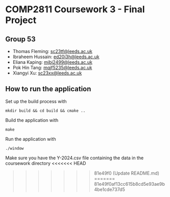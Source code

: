 # COMP2811 Coursework 3 - Final Project

## Group 53

- Thomas Fleming: sc23tf@leeds.ac.uk
- Ibraheem Hussain: ed20i3h@leeds.ac.uk
- Eliana Kaping: mjbj2499@leeds.ac.uk
- Pok Hin Tang: mqjf5235@leeds.ac.uk
- Xiangyi Xu: sc23xx@leeds.ac.uk

## How to run the application

Set up the build process with

    mkdir build && cd build && cmake ..

Build the application with

    make 

Run the application with

    ./window

Make sure you have the Y-2024.csv file containing the data in the coursework directory
<<<<<<< HEAD
>>>>>>> 81e49f0 (Update README.md)
=======
>>>>>>> 81e49f0af13cc615b8cd5e93ae9b4be1cde737d5
